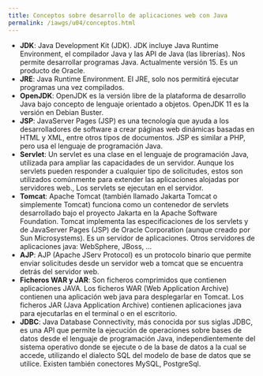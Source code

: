 ```yaml
---
title: Conceptos sobre desarrollo de aplicaciones web con Java
permalink: /iawgs/u04/conceptos.html
---
```


* **JDK**: Java Development Kit (JDK).  JDK incluye Java Runtime Environment, el compilador Java y las API de Java (las librerías). Nos permite desarrollar programas Java. Actualmente versión 15. Es un producto de Oracle.
* **JRE**: Java Runtime Environment. El JRE, solo nos permitirá ejecutar programas una vez compilados. 
* **OpenJDK**: OpenJDK es la versión libre de la plataforma de desarrollo Java bajo concepto de lenguaje orientado a objetos. OpenJDK 11 es la versión en Debian Buster.
* **JSP**: JavaServer Pages (JSP) es una tecnología que ayuda a los desarrolladores de software a crear páginas web dinámicas basadas en HTML y XML, entre otros tipos de documentos. JSP es similar a PHP, pero usa el lenguaje de programación Java. 
* **Servlet**: Un servlet es una clase en el lenguaje de programación Java, utilizada para ampliar las capacidades de un servidor. Aunque los servlets pueden responder a cualquier tipo de solicitudes, estos son utilizados comúnmente para extender las aplicaciones alojadas por servidores web., Los servlets se ejecutan en el servidor.
* **Tomcat**: Apache Tomcat (también llamado Jakarta Tomcat o simplemente Tomcat) funciona como un contenedor de servlets desarrollado bajo el proyecto Jakarta en la Apache Software Foundation. Tomcat implementa las especificaciones de los servlets y de JavaServer Pages (JSP) de Oracle Corporation (aunque creado por Sun Microsystems). Es un servidor de aplicaciones. Otros servidores de aplicaciones java: WebSphere, JBoss, ...
* **AJP**: AJP (Apache JServ Protocol) es un protocolo binario que permite enviar solicitudes desde un servidor web a tomcat que se encuentra detrás del servidor web.
* **Ficheros WAR y JAR**: Son ficheros comprimidos que contienen aplicaciones JAVA. Los ficheros WAR (Web Application Archive) contienen una aplicación web java para desplegarlar en Tomcat. Los ficheros JAR (Java Application Archive) contienen aplicaciones java para ejecutarlas en el terminal o en el escritorio.
* **JDBC**: Java Database Connectivity, más conocida por sus siglas JDBC,​ es una API que permite la ejecución de operaciones sobre bases de datos desde el lenguaje de programación Java, independientemente del sistema operativo donde se ejecute o de la base de datos a la cual se accede, utilizando el dialecto SQL del modelo de base de datos que se utilice. Existen también conectores MySQL, PostgreSql.
